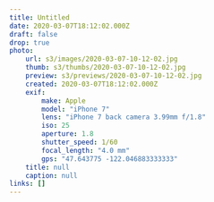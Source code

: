 ```yaml
---
title: Untitled
date: 2020-03-07T18:12:02.000Z
draft: false
drop: true
photo:
    url: s3/images/2020-03-07-10-12-02.jpg
    thumb: s3/thumbs/2020-03-07-10-12-02.jpg
    preview: s3/previews/2020-03-07-10-12-02.jpg
    created: 2020-03-07T18:12:02.000Z
    exif:
        make: Apple
        model: "iPhone 7"
        lens: "iPhone 7 back camera 3.99mm f/1.8"
        iso: 25
        aperture: 1.8
        shutter_speed: 1/60
        focal_length: "4.0 mm"
        gps: "47.643775 -122.046883333333"
    title: null
    caption: null
links: []
---
```

